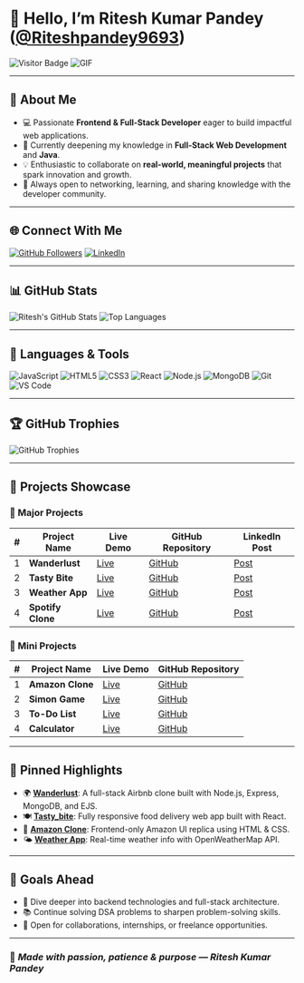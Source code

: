 # 👋 Hello, I’m Ritesh Kumar Pandey ([@Riteshpandey9693](https://github.com/Riteshpandey9693))

![Visitor Badge](https://visitor-badge.laobi.icu/badge?page_id=Riteshpandey9693.Riteshpandey9693)
![GIF](https://media.giphy.com/media/qgQUggAC3Pfv687qPC/giphy.gif) <!-- Replace with your preferred GIF URL -->

---

## 🚀 About Me

- 💻 Passionate **Frontend & Full-Stack Developer** eager to build impactful web applications.
- 🌱 Currently deepening my knowledge in **Full-Stack Web Development** and **Java**.
- 💡 Enthusiastic to collaborate on **real-world, meaningful projects** that spark innovation and growth.
- 📢 Always open to networking, learning, and sharing knowledge with the developer community.

---

## 🌐 Connect With Me

[![GitHub Followers](https://img.shields.io/github/followers/Riteshpandey9693?style=social)](https://github.com/Riteshpandey9693)
[![LinkedIn](https://img.shields.io/badge/-LinkedIn-blue?style=flat&logo=Linkedin&logoColor=white)](https://www.linkedin.com/in/riteshkumarpandey9693/)

---

## 📊 GitHub Stats

![Ritesh's GitHub Stats](https://github-readme-stats.vercel.app/api?username=Riteshpandey9693&show_icons=true&theme=radical)
![Top Languages](https://github-readme-stats.vercel.app/api/top-langs/?username=Riteshpandey9693&layout=compact&theme=radical)

---

## 🧰 Languages & Tools

![JavaScript](https://img.shields.io/badge/-JavaScript-black?style=flat-square&logo=javascript)
![HTML5](https://img.shields.io/badge/-HTML5-E34F26?style=flat-square&logo=html5&logoColor=white)
![CSS3](https://img.shields.io/badge/-CSS3-1572B6?style=flat-square&logo=css3)
![React](https://img.shields.io/badge/-React-black?style=flat-square&logo=react)
![Node.js](https://img.shields.io/badge/-Node.js-339933?style=flat-square&logo=node.js&logoColor=white)
![MongoDB](https://img.shields.io/badge/-MongoDB-4EA94B?style=flat-square&logo=mongodb&logoColor=white)
![Git](https://img.shields.io/badge/-Git-black?style=flat-square&logo=git)
![VS Code](https://img.shields.io/badge/-VSCode-007ACC?style=flat-square&logo=visual-studio-code)

---

## 🏆 GitHub Trophies

![GitHub Trophies](https://github-profile-trophy.vercel.app/?username=Riteshpandey9693&theme=gruvbox&margin-w=10&row=1)

---

## 🚧 Projects Showcase

### 🚀 Major Projects

| # | Project Name      | Live Demo                                                       | GitHub Repository                                            | LinkedIn Post |
|---|-------------------|------------------------------------------------------------------|--------------------------------------------------------------|----------------|
| 1 | **Wanderlust**    | [Live](https://wanderlust-1-cg2z.onrender.com/)                | [GitHub](https://github.com/Riteshpandey9693/Wanderlust)     | [Post](#)      |
| 2 | **Tasty Bite**    | [Live](https://tasty-bite-7p93.vercel.app/)                    | [GitHub](https://github.com/Riteshpandey9693/Tasty_bite)     | [Post](#)      |
| 3 | **Weather App**   | [Live](https://weather-app-96.netlify.app/)                    | [GitHub](https://github.com/Riteshpandey9693/Weather-App)    | [Post](#)      |
| 4 | **Spotify Clone** | [Live](https://spotify-clone-9.netlify.app/)                   | [GitHub](https://github.com/Riteshpandey9693/Spotify-Clone)  | [Post](#)      |

### 🎯 Mini Projects

| # | Project Name       | Live Demo                                                        | GitHub Repository                                                |
|---|--------------------|-------------------------------------------------------------------|------------------------------------------------------------------|
| 1 | **Amazon Clone**   | [Live](https://amazon-clone-9.netlify.app/)                      | [GitHub](https://github.com/Riteshpandey9693/Amazon_Clone)       |
| 2 | **Simon Game**     | [Live](https://riteshpandey9693.github.io/Simon-Game/)           | [GitHub](https://github.com/Riteshpandey9693/Simon-Game)         |
| 3 | **To-Do List**     | [Live](https://riteshpandey9693.github.io/To-Do-List/)           | [GitHub](https://github.com/Riteshpandey9693/To-Do-List)         |
| 4 | **Calculator**     | [Live](https://riteshpandey9693.github.io/Calculator/)           | [GitHub](https://github.com/Riteshpandey9693/Calculator)         |

---

## 📌 Pinned Highlights

- 🌍 [**Wanderlust**](https://github.com/Riteshpandey9693/Wanderlust): A full-stack Airbnb clone built with Node.js, Express, MongoDB, and EJS.
- 🍽️ [**Tasty_bite**](https://github.com/Riteshpandey9693/Tasty_bite): Fully responsive food delivery web app built with React.
- 🛒 [**Amazon Clone**](https://github.com/Riteshpandey9693/Amazon_Clone): Frontend-only Amazon UI replica using HTML & CSS.
- 🌤️ [**Weather App**](https://github.com/Riteshpandey9693/Weather-App): Real-time weather info with OpenWeatherMap API.

---

## 🎯 Goals Ahead

- 🚀 Dive deeper into backend technologies and full-stack architecture.
- 📚 Continue solving DSA problems to sharpen problem-solving skills.
- 🤝 Open for collaborations, internships, or freelance opportunities.

---

### 💖 *Made with passion, patience & purpose — Ritesh Kumar Pandey*
